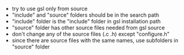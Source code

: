* try to use gsl only from source
* "include" and "source" folders should be in the search path
* "include" folder is the "include" folder in gsl installation path
* "source" folder has other source files needed from gsl source
* don't change any of the source files (.c .h) except "configure.h"
* since there are source files with the same names, use subfolders in "source" folder